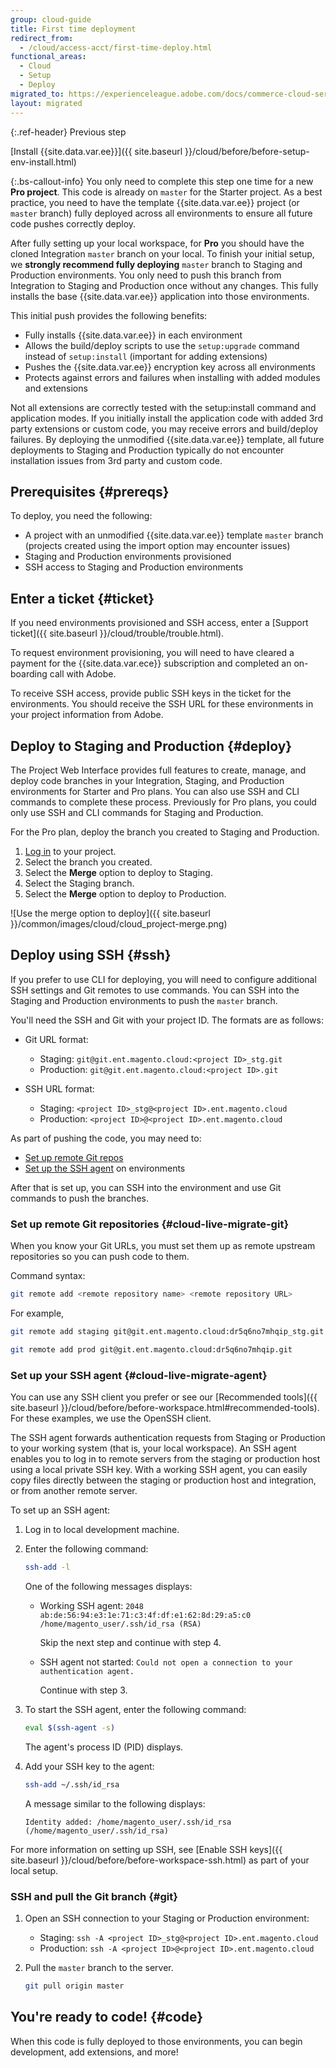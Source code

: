 ```yaml
---
group: cloud-guide
title: First time deployment
redirect_from:
  - /cloud/access-acct/first-time-deploy.html
functional_areas:
  - Cloud
  - Setup
  - Deploy
migrated_to: https://experienceleague.adobe.com/docs/commerce-cloud-service/user-guide/launch/overview.html
layout: migrated
---
```


{:.ref-header}
Previous step

[Install {{site.data.var.ee}}]({{ site.baseurl }}/cloud/before/before-setup-env-install.html)

 {:.bs-callout-info}
You only need to complete this step one time for a new **Pro project**. This code is already on `master` for the Starter project. As a best practice, you need to have the template {{site.data.var.ee}} project (or `master` branch) fully deployed across all environments to ensure all future code pushes correctly deploy.

After fully setting up your local workspace, for **Pro** you should have the cloned Integration `master` branch on your local. To finish your initial setup, we **strongly recommend fully deploying** `master` branch to Staging and Production environments. You only need to push this branch from Integration to Staging and Production once without any changes. This fully installs the base {{site.data.var.ee}} application into those environments.

This initial push provides the following benefits:

*  Fully installs {{site.data.var.ee}} in each environment
*  Allows the build/deploy scripts to use the `setup:upgrade` command instead of `setup:install` (important for adding extensions)
*  Pushes the {{site.data.var.ee}} encryption key across all environments
*  Protects against errors and failures when installing with added modules and extensions

  Not all extensions are correctly tested with the setup:install command and application modes. If you initially install the application code with added 3rd party extensions or custom code, you may receive errors and build/deploy failures. By deploying the unmodified {{site.data.var.ee}} template, all future deployments to Staging and Production typically do not encounter installation issues from 3rd party and custom code.

## Prerequisites {#prereqs}

To deploy, you need the following:

*  A project with an unmodified {{site.data.var.ee}} template `master` branch (projects created using the import option may encounter issues)
*  Staging and Production environments provisioned
*  SSH access to Staging and Production environments

## Enter a ticket {#ticket}

If you need environments provisioned and SSH access, enter a [Support ticket]({{ site.baseurl }}/cloud/trouble/trouble.html).

To request environment provisioning, you will need to have cleared a payment for the {{site.data.var.ece}} subscription and completed an on-boarding call with Adobe.

To receive SSH access, provide public SSH keys in the ticket for the environments. You should receive the SSH URL for these environments in your project information from Adobe.

## Deploy to Staging and Production {#deploy}

The Project Web Interface provides full features to create, manage, and deploy code branches in your Integration, Staging, and Production environments for Starter and Pro plans. You can also use SSH and CLI commands to complete these process. Previously for Pro plans, you could only use SSH and CLI commands for Staging and Production.

For the Pro plan, deploy the branch you created to Staging and Production.

1. [Log in](https://accounts.magento.cloud) to your project.
1. Select the branch you created.
1. Select the **Merge** option to deploy to Staging.
1. Select the Staging branch.
1. Select the **Merge** option to deploy to Production.

![Use the merge option to deploy]({{ site.baseurl }}/common/images/cloud/cloud_project-merge.png)

## Deploy using SSH {#ssh}

If you prefer to use CLI for deploying, you will need to configure additional SSH settings and Git remotes to use commands. You can SSH into the Staging and Production environments to push the `master` branch.

You'll need the SSH and Git with your project ID. The formats are as follows:

*  Git URL format:

   *  Staging: `git@git.ent.magento.cloud:<project ID>_stg.git`
   *  Production: `git@git.ent.magento.cloud:<project ID>.git`

*  SSH URL format:

   *  Staging: `<project ID>_stg@<project ID>.ent.magento.cloud`
   *  Production: `<project ID>@<project ID>.ent.magento.cloud`

As part of pushing the code, you may need to:

*  [Set up remote Git repos](#cloud-live-migrate-git)
*  [Set up the SSH agent](#cloud-live-migrate-agent) on environments

After that is set up, you can SSH into the environment and use Git commands to push the branches.

### Set up remote Git repositories {#cloud-live-migrate-git}

When you know your Git URLs, you must set them up as remote upstream repositories so you can push code to them.

Command syntax:

```bash
git remote add <remote repository name> <remote repository URL>
```

For example,

```bash
git remote add staging git@git.ent.magento.cloud:dr5q6no7mhqip_stg.git
```

```bash
git remote add prod git@git.ent.magento.cloud:dr5q6no7mhqip.git
```

### Set up your SSH agent {#cloud-live-migrate-agent}

You can use any SSH client you prefer or see our [Recommended tools]({{ site.baseurl }}/cloud/before/before-workspace.html#recommended-tools). For these examples, we use the OpenSSH client.

The SSH agent forwards authentication requests from Staging or Production to your working system (that is, your local workspace). An SSH agent enables you to log in to remote servers from the staging or production host using a local private SSH key. With a working SSH agent, you can easily copy files directly between the staging or production host and integration, or from another remote server.

To set up an SSH agent:

1. Log in to local development machine.
1. Enter the following command:

   ```bash
   ssh-add -l
   ```

   One of the following messages displays:

   *  Working SSH agent: `2048 ab:de:56:94:e3:1e:71:c3:4f:df:e1:62:8d:29:a5:c0 /home/magento_user/.ssh/id_rsa (RSA)`

      Skip the next step and continue with step 4.

   *  SSH agent not started: `Could not open a connection to your authentication agent.`

      Continue with step 3.

1. To start the SSH agent, enter the following command:

   ```bash
   eval $(ssh-agent -s)
   ```

   The agent's process ID (PID) displays.

1. Add your SSH key to the agent:

   ```bash
   ssh-add ~/.ssh/id_rsa
   ```

   A message similar to the following displays:

   ```terminal
   Identity added: /home/magento_user/.ssh/id_rsa (/home/magento_user/.ssh/id_rsa)
   ```

For more information on setting up SSH, see [Enable SSH keys]({{ site.baseurl }}/cloud/before/before-workspace-ssh.html) as part of your local setup.

### SSH and pull the Git branch {#git}

1. Open an SSH connection to your Staging or Production environment:

   *  Staging: `ssh -A <project ID>_stg@<project ID>.ent.magento.cloud`
   *  Production: `ssh -A <project ID>@<project ID>.ent.magento.cloud`

1. Pull the `master` branch to the server.

   ```bash
   git pull origin master
   ```

## You're ready to code! {#code}

When this code is fully deployed to those environments, you can begin development, add extensions, and more!
